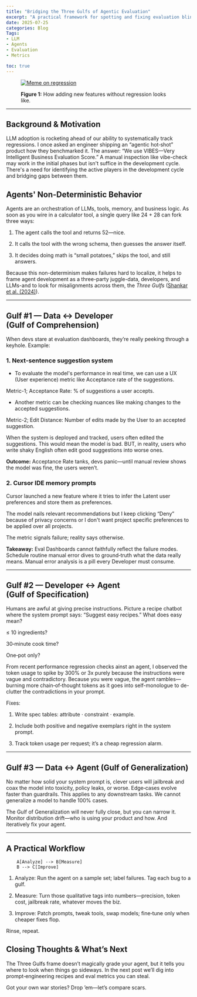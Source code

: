 ```yaml
---
title: "Bridging the Three Gulfs of Agentic Evaluation"
excerpt: "A practical framework for spotting and fixing evaluation blind spots in agentic LLM pipelines, based on Shankar et al.’s Three Gulfs model."
date: 2025-07-25
categories: Blog
Tags:
- LLM
- Agents
- Evaluation
- Metrics

toc: true
---
```


<figure>
  <a href="{{ site.url }}/{{ site.baseurl }}/assets/images/regression_evals.jpg">  <img src="{{ site.url }}/{{ site.baseurl }}/assets/images/regression_evals.jpg" alt="Meme on regression"></a>
  <figcaption>
    <p>
      <strong>Figure 1:</strong> How adding new features without regression looks like. 
    </p>
  </figcaption>
</figure>

---

## Background & Motivation

LLM adoption is rocketing ahead of our ability to systematically track regressions. I once asked an engineer shipping an “agentic hot‑shot” product how they benchmarked it. The answer: “We use VIBES—Very Intelligent Business Evaluation Score.” A manual inspection like vibe-check may work in the initial phases but isn't suffice in the development cycle. There's a need for identifying the active players in the development cycle and bridging gaps between them.

## Agents' Non-Deterministic Behavior

Agents are an orchestration of LLMs, tools, memory, and business logic. As soon as you wire in a calculator tool, a single query like 24 + 28 can fork three ways:

1. The agent calls the tool and returns 52—nice.


2. It calls the tool with the wrong schema, then guesses the answer itself.


3. It decides doing math is “small potatoes,” skips the tool, and still answers.


Because this non-determinism makes failures hard to localize, it helps to frame agent development as a three-party juggle-data, developers, and LLMs-and to look for misalignments across them, the *Three Gulfs* ([Shankar et al. (2024)](https://arxiv.org/abs/2504.14764)).

---

## Gulf #1 — Data ↔ Developer (Gulf of Comprehension)

When devs stare at evaluation dashboards, they’re really peeking through a keyhole. Example:

### 1. Next‑sentence suggestion system

* To evaluate the model's performance in real time, we can use a UX (User experience) metric like Acceptance rate of the suggestions. 

Metric-1; Acceptance Rate: % of suggestions a user accepts.

* Another metric can be checking nuances like making changes to the accepted suggestions. 

Metric-2; Edit Distance: Number of edits made by the User to an accepted suggestion. 

When the system is deployed and tracked, users often edited the suggestions. This would mean the model is bad. BUT, in reality, users who write shaky English often edit good suggestions into worse ones.

**Outcome:** Acceptance Rate tanks, devs panic—until manual review shows the model was fine, the users weren’t.


### 2. Cursor IDE memory prompts

Cursor launched a new feature where it tries to infer the Latent user preferences and store them as preferences. 

The model nails relevant recommendations but I keep clicking “Deny” because of privacy concerns or I don't want project specific preferences to be applied over all projects.

The metric signals failure; reality says otherwise.


**Takeaway:** Eval Dashboards cannot faithfully reflect the failure modes. Schedule routine manual error dives to ground‑truth what the data really means. Manual error analysis is a pill every Developer must consume. 


---

## Gulf #2 — Developer ↔ Agent (Gulf of Specification)

Humans are awful at giving precise instructions. Picture a recipe chatbot where the system prompt says: “Suggest easy recipes.” What does easy mean?

≤ 10 ingredients?

30‑minute cook time?

One‑pot only?

From recent performance regression checks ainst an agent, I observed the token usage to spike by 300% or 3x purely because the instructions were vague and contradictory.
Because you were vague, the agent rambles—burning more chain‑of‑thought tokens as it goes into self-monologue to de-clutter the contradictions in your prompt. 

Fixes:

1. Write spec tables: attribute · constraint · example.


2. Include both positive and negative exemplars right in the system prompt.


3. Track token usage per request; it’s a cheap regression alarm.


---

## Gulf #3 — Data ↔ Agent (Gulf of Generalization)

No matter how solid your system prompt is, clever users will jailbreak and coax the model into toxicity, policy leaks, or worse. Edge‑cases evolve faster than guardrails. This applies to any downstream tasks. We cannot generalize a model to handle 100% cases.

The Gulf of Generalization will never fully close, but you can narrow it. Monitor distribution drift—who is using your product and how. And iteratively fix your agent. 

---

## A Practical Workflow

```flowchart TD
    A[Analyze] --> B[Measure]
    B --> C[Improve]
```

1. Analyze: Run the agent on a sample set; label failures. Tag each bug to a gulf.


2. Measure: Turn those qualitative tags into numbers—precision, token cost, jailbreak rate, whatever moves the biz.


3. Improve: Patch prompts, tweak tools, swap models; fine‑tune only when cheaper fixes flop.



Rinse, repeat.


## Closing Thoughts & What’s Next

The Three Gulfs frame doesn’t magically grade your agent, but it tells you where to look when things go sideways. In the next post we’ll dig into prompt‑engineering recipes and eval metrics you can steal.

Got your own war stories? Drop ’em—let’s compare scars.

